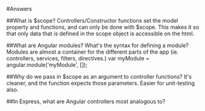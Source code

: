 #Answers

##What is $scope?
Controllers/Constructor functions set the model property and functions, and can only be done with $scope. This makes it so that only data that is defined in the scope object is accessible on the html. 

##What are Angular modules? What's the syntax for defining a module?
Modules are almost a container for the different parts of the app (ie. controllers, services, filters, directives.) var myModule = angular.module('myModule', []);

##Why do we pass in $scope as an argument to controller functions?
It's cleaner, and the function expects those parameters. Easier for unit-testing also.

##In Express, what are Angular controllers most analogous to?
